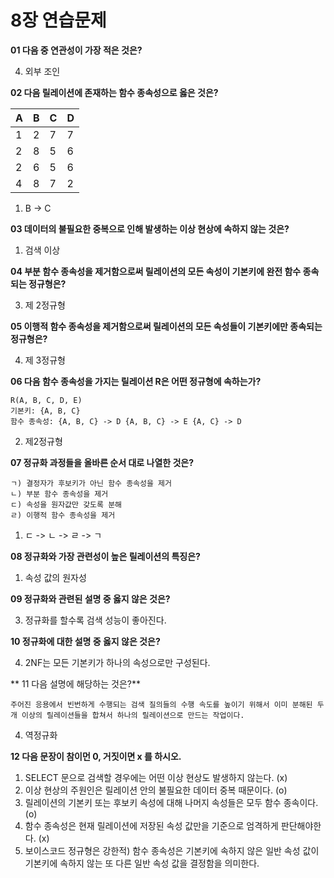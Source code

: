 # 8장 연습문제

**01 다음 중 연관성이 가장 적은 것은?**

4. 외부 조인

**02 다음 릴레이션에 존재하는 함수 종속성으로 옳은 것은?**

| A | B | C | D |
|---|---|---|---|
| 1 | 2 | 7 | 7 |
| 2 | 8 | 5 | 6 |
| 2 | 6 | 5 | 6 |
| 4 | 8 | 7 | 2 |

1. B -> C

**03 데이터의 불필요한 중복으로 인해 발생하는 이상 현상에 속하지 않는 것은?**

1. 검색 이상

**04 부분 함수 종속성을 제거함으로써 릴레이션의 모든 속성이 기본키에 완전 함수 종속되는 정규형은?**

3. 제 2정규형

**05 이행적 함수 종속성을 제거함으로써 릴레이션의 모든 속성들이 기본키에만 종속되는 정규형은?**

4. 제 3정규형

**06 다음 함수 종속성을 가지는 릴레이션 R은 어떤 정규형에 속하는가?**

```
R(A, B, C, D, E)
기본키: {A, B, C}
함수 종속성: {A, B, C} -> D {A, B, C} -> E {A, C} -> D
```

2. 제2정규형
   
**07 정규화 과정들을 올바른 순서 대로 나열한 것은?**

```
ㄱ) 결정자가 후보키가 아닌 함수 종속성을 제거
ㄴ) 부분 함수 종속성을 제거
ㄷ) 속성을 원자값만 갖도록 분해
ㄹ) 이행적 함수 종속성을 제거
```

1. ㄷ -> ㄴ -> ㄹ -> ㄱ

**08 정규화와 가장 관련성이 높은 릴레이션의 특징은?**

1. 속성 값의 원자성

**09 정규화와 관련된 설명 중 옳지 않은 것은?**

3. 정규화를 할수록 검색 성능이 좋아진다.
   
**10 정규화에 대한 설명 중 옳지 않은 것은?**

4. 2NF는 모든 기본키가 하나의 속성으로만 구성된다.

** 11 다음 설명에 해당하는 것은?**

```
주어진 응용에서 빈번하게 수행되는 검색 질의들의 수행 속도를 높이기 위해서 이미 분해된 두 개 이상의 릴레이션들을 합쳐서 하나의 릴레이션으로 만드는 작업이다.
```

4. 역정규화

**12 다음 문장이 참이먼 0, 거짓이면 x 를 하시오.**

1. SELECT 문으로 검색할 경우에는 어떤 이상 현상도 발생하지 않는다. (x)
2. 이상 현상의 주원인은 릴레이션 안의 불필요한 데이터 중복 때문이다. (o)
3. 릴레이션의 기본키 또는 후보키 속성에 대해 나머지 속성들은 모두 함수 종속이다. (o)
4. 함수 종속성은 현재 릴레이션에 저장된 속성 값만을 기준으로 엄격하게 판단해야한다. (x)
5. 보이스코드 정규형은 강한적) 함수 종속성은 기본키에 속하지 않은 일반 속성 값이 기본키에 속하지 않는 또 다른 일반 속성 값을 결정함을 의미한다.






